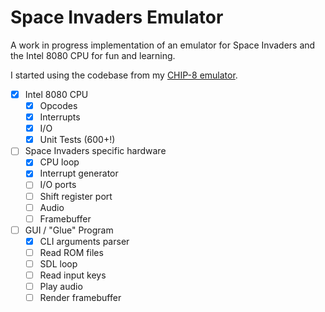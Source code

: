 # Space Invaders Emulator

A work in progress implementation of an emulator for Space Invaders and the Intel 8080 CPU for fun and learning.

I started using the codebase from my [CHIP-8 emulator](https://github.com/Justin-Credible/CHIP-8-Emulator).

- [X] Intel 8080 CPU
  - [X] Opcodes
  - [X] Interrupts
  - [X] I/O
  - [X] Unit Tests (600+!)
- [ ] Space Invaders specific hardware
  - [X] CPU loop
  - [X] Interrupt generator
  - [ ] I/O ports
  - [ ] Shift register port
  - [ ] Audio
  - [ ] Framebuffer
- [ ] GUI / "Glue" Program
  - [X] CLI arguments parser
  - [ ] Read ROM files
  - [ ] SDL loop
  - [ ] Read input keys
  - [ ] Play audio
  - [ ] Render framebuffer
